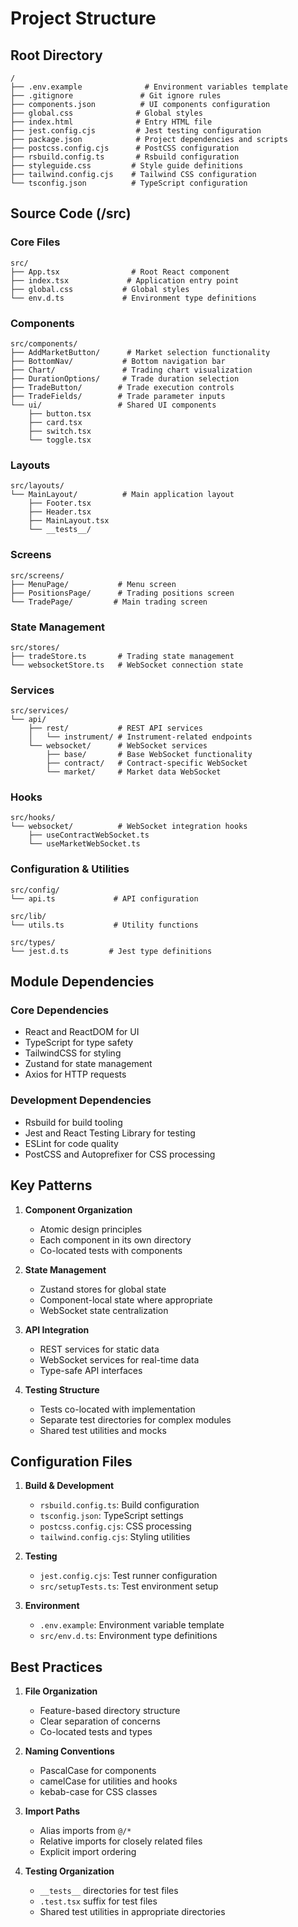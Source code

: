 # Project Structure

## Root Directory

```
/
├── .env.example              # Environment variables template
├── .gitignore               # Git ignore rules
├── components.json          # UI components configuration
├── global.css              # Global styles
├── index.html              # Entry HTML file
├── jest.config.cjs         # Jest testing configuration
├── package.json            # Project dependencies and scripts
├── postcss.config.cjs      # PostCSS configuration
├── rsbuild.config.ts       # Rsbuild configuration
├── styleguide.css         # Style guide definitions
├── tailwind.config.cjs    # Tailwind CSS configuration
└── tsconfig.json          # TypeScript configuration
```

## Source Code (/src)

### Core Files
```
src/
├── App.tsx                # Root React component
├── index.tsx             # Application entry point
├── global.css           # Global styles
└── env.d.ts             # Environment type definitions
```

### Components
```
src/components/
├── AddMarketButton/      # Market selection functionality
├── BottomNav/           # Bottom navigation bar
├── Chart/               # Trading chart visualization
├── DurationOptions/     # Trade duration selection
├── TradeButton/        # Trade execution controls
├── TradeFields/        # Trade parameter inputs
└── ui/                 # Shared UI components
    ├── button.tsx
    ├── card.tsx
    ├── switch.tsx
    └── toggle.tsx
```

### Layouts
```
src/layouts/
└── MainLayout/          # Main application layout
    ├── Footer.tsx
    ├── Header.tsx
    ├── MainLayout.tsx
    └── __tests__/
```

### Screens
```
src/screens/
├── MenuPage/           # Menu screen
├── PositionsPage/      # Trading positions screen
└── TradePage/         # Main trading screen
```

### State Management
```
src/stores/
├── tradeStore.ts       # Trading state management
└── websocketStore.ts   # WebSocket connection state
```

### Services
```
src/services/
└── api/
    ├── rest/           # REST API services
    │   └── instrument/ # Instrument-related endpoints
    └── websocket/      # WebSocket services
        ├── base/       # Base WebSocket functionality
        ├── contract/   # Contract-specific WebSocket
        └── market/     # Market data WebSocket
```

### Hooks
```
src/hooks/
└── websocket/          # WebSocket integration hooks
    ├── useContractWebSocket.ts
    └── useMarketWebSocket.ts
```

### Configuration & Utilities
```
src/config/
└── api.ts             # API configuration

src/lib/
└── utils.ts           # Utility functions

src/types/
└── jest.d.ts         # Jest type definitions
```

## Module Dependencies

### Core Dependencies
- React and ReactDOM for UI
- TypeScript for type safety
- TailwindCSS for styling
- Zustand for state management
- Axios for HTTP requests

### Development Dependencies
- Rsbuild for build tooling
- Jest and React Testing Library for testing
- ESLint for code quality
- PostCSS and Autoprefixer for CSS processing

## Key Patterns

1. **Component Organization**
   - Atomic design principles
   - Each component in its own directory
   - Co-located tests with components

2. **State Management**
   - Zustand stores for global state
   - Component-local state where appropriate
   - WebSocket state centralization

3. **API Integration**
   - REST services for static data
   - WebSocket services for real-time data
   - Type-safe API interfaces

4. **Testing Structure**
   - Tests co-located with implementation
   - Separate test directories for complex modules
   - Shared test utilities and mocks

## Configuration Files

1. **Build & Development**
   - `rsbuild.config.ts`: Build configuration
   - `tsconfig.json`: TypeScript settings
   - `postcss.config.cjs`: CSS processing
   - `tailwind.config.cjs`: Styling utilities

2. **Testing**
   - `jest.config.cjs`: Test runner configuration
   - `src/setupTests.ts`: Test environment setup

3. **Environment**
   - `.env.example`: Environment variable template
   - `src/env.d.ts`: Environment type definitions

## Best Practices

1. **File Organization**
   - Feature-based directory structure
   - Clear separation of concerns
   - Co-located tests and types

2. **Naming Conventions**
   - PascalCase for components
   - camelCase for utilities and hooks
   - kebab-case for CSS classes

3. **Import Paths**
   - Alias imports from `@/*`
   - Relative imports for closely related files
   - Explicit import ordering

4. **Testing Organization**
   - `__tests__` directories for test files
   - `.test.tsx` suffix for test files
   - Shared test utilities in appropriate directories
